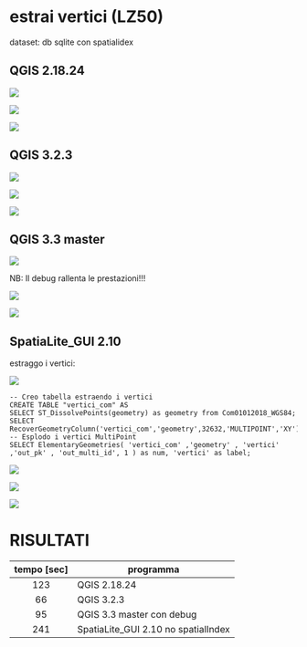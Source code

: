 # estrai vertici (LZ50)

dataset: db sqlite con spatialidex

## QGIS 2.18.24

![](../img/qgis21824_info.png)

![](../img/estrai_vertici/qgis21824_01.png)

![](../img/estrai_vertici/qgis21824_02.png)

## QGIS 3.2.3

![](../img/qgis323_info.png)

![](../img/estrai_vertici/qgis323_01.png)

![](../img/estrai_vertici/qgis323_02.png)

## QGIS 3.3 master

![](../img/qgis33_master_info.png)

NB: Il debug rallenta le prestazioni!!!

![](../img/estrai_vertici/qgis33master_01.png)

![](../img/estrai_vertici/qgis33master_02.png)

## SpatiaLite_GUI 2.10

estraggo i vertici:

![](../img/spatialite_gui_210_info.png)

```
-- Creo tabella estraendo i vertici
CREATE TABLE "vertici_com" AS
SELECT ST_DissolvePoints(geometry) as geometry from Com01012018_WGS84;
SELECT RecoverGeometryColumn('vertici_com','geometry',32632,'MULTIPOINT','XY');
-- Esplodo i vertici MultiPoint
SELECT ElementaryGeometries( 'vertici_com' ,'geometry' , 'vertici' ,'out_pk' , 'out_multi_id', 1 ) as num, 'vertici' as label;
```
![](../img/estrai_vertici/spatialite_gui_210_00.png)

![](../img/estrai_vertici/spatialite_gui_210_01.png)

![](../img/estrai_vertici/spatialite_gui_210_02.png)

# RISULTATI

tempo [sec]|programma
:---------:|---------
123|QGIS 2.18.24
66|QGIS 3.2.3
95|QGIS 3.3 master con debug
241| SpatiaLite_GUI 2.10 no spatialIndex
